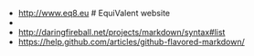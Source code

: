 
* http://www.eq8.eu #  EquiValent website
* 
* http://daringfireball.net/projects/markdown/syntax#list
* https://help.github.com/articles/github-flavored-markdown/
